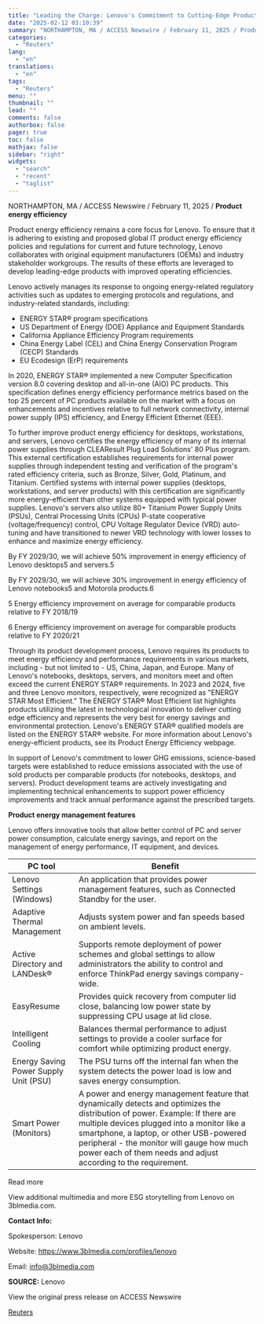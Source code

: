 ```yaml
---
title: "Leading the Charge: Lenovo's Commitment to Cutting-Edge Product Energy Efficiency and Global Compliance"
date: "2025-02-12 03:10:39"
summary: "NORTHAMPTON, MA / ACCESS Newswire / February 11, 2025 / Product energy efficiencyProduct energy efficiency remains a core focus for Lenovo. To ensure that it is adhering to existing and proposed global IT product energy efficiency policies and regulations for current and future technology, Lenovo collaborates with original equipment manufacturers..."
categories:
  - "Reuters"
lang:
  - "en"
translations:
  - "en"
tags:
  - "Reuters"
menu: ""
thumbnail: ""
lead: ""
comments: false
authorbox: false
pager: true
toc: false
mathjax: false
sidebar: "right"
widgets:
  - "search"
  - "recent"
  - "taglist"
---
```


NORTHAMPTON, MA / ACCESS Newswire / February 11, 2025 / **Product energy efficiency**

Product energy efficiency remains a core focus for Lenovo. To ensure that it is adhering to existing and proposed global IT product energy efficiency policies and regulations for current and future technology, Lenovo collaborates with original equipment manufacturers (OEMs) and industry stakeholder workgroups. The results of these efforts are leveraged to develop leading-edge products with improved operating efficiencies.

Lenovo actively manages its response to ongoing energy-related regulatory activities such as updates to emerging protocols and regulations, and industry-related standards, including:

* ENERGY STAR® program specifications
* US Department of Energy (DOE) Appliance and Equipment Standards
* California Appliance Efficiency Program requirements
* China Energy Label (CEL) and China Energy Conservation Program (CECP) Standards
* EU Ecodesign (ErP) requirements

In 2020, ENERGY STAR® implemented a new Computer Specification version 8.0 covering desktop and all-in-one (AIO) PC products. This specification defines energy efficiency performance metrics based on the top 25 percent of PC products available on the market with a focus on enhancements and incentives relative to full network connectivity, internal power supply (IPS) efficiency, and Energy Efficient Ethernet (EEE).

To further improve product energy efficiency for desktops, workstations, and servers, Lenovo certifies the energy efficiency of many of its internal power supplies through CLEAResult Plug Load Solutions' 80 Plus program. This external certification establishes requirements for internal power supplies through independent testing and verification of the program's rated efficiency criteria, such as Bronze, Silver, Gold, Platinum, and Titanium. Certified systems with internal power supplies (desktops, workstations, and server products) with this certification are significantly more energy-efficient than other systems equipped with typical power supplies. Lenovo's servers also utilize 80+ Titanium Power Supply Units (PSUs), Central Processing Units (CPUs) P-state cooperative (voltage/frequency) control, CPU Voltage Regulator Device (VRD) auto-tuning and have transitioned to newer VRD technology with lower losses to enhance and maximize energy efficiency.

By FY 2029/30, we will achieve 50% improvement in energy efficiency of Lenovo desktops5 and servers.5

By FY 2029/30, we will achieve 30% improvement in energy efficiency of Lenovo notebooks5 and Motorola products.6

5 Energy efficiency improvement on average for comparable products relative to FY 2018/19

6 Energy efficiency improvement on average for comparable products relative to FY 2020/21

Through its product development process, Lenovo requires its products to meet energy efficiency and performance requirements in various markets, including - but not limited to - US, China, Japan, and Europe. Many of Lenovo's notebooks, desktops, servers, and monitors meet and often exceed the current ENERGY STAR® requirements. In 2023 and 2024, five and three Lenovo monitors, respectively, were recognized as "ENERGY STAR Most Efficient." The ENERGY STAR® Most Efficient list highlights products utilizing the latest in technological innovation to deliver cutting edge efficiency and represents the very best for energy savings and environmental protection. Lenovo's ENERGY STAR® qualified models are listed on the ENERGY STAR® website. For more information about Lenovo's energy-efficient products, see its Product Energy Efficiency webpage.

In support of Lenovo's commitment to lower GHG emissions, science-based targets were established to reduce emissions associated with the use of sold products per comparable products (for notebooks, desktops, and servers). Product development teams are actively investigating and implementing technical enhancements to support power efficiency improvements and track annual performance against the prescribed targets.

**Product energy management features**

Lenovo offers innovative tools that allow better control of PC and server power consumption, calculate energy savings, and report on the management of energy performance, IT equipment, and devices.

| PC tool | Benefit |
| --- | --- |
| Lenovo Settings (Windows) | An application that provides power management features, such as Connected Standby for the user. |
| Adaptive Thermal Management | Adjusts system power and fan speeds based on ambient levels. |
| Active Directory and LANDesk® | Supports remote deployment of power schemes and global settings to allow administrators the ability to control and enforce ThinkPad energy savings company-wide. |
| EasyResume | Provides quick recovery from computer lid close, balancing low power state by suppressing CPU usage at lid close. |
| Intelligent Cooling | Balances thermal performance to adjust settings to provide a cooler surface for comfort while optimizing product energy. |
| Energy Saving Power Supply Unit (PSU) | The PSU turns off the internal fan when the system detects the power load is low and saves energy consumption. |
| Smart Power (Monitors) | A power and energy management feature that dynamically detects and optimizes the distribution of power. Example: If there are multiple devices plugged into a monitor like a smartphone, a laptop, or other USB-powered peripheral - the monitor will gauge how much power each of them needs and adjust according to the requirement. |

Read more

View additional multimedia and more ESG storytelling from Lenovo on 3blmedia.com.

**Contact Info:**

Spokesperson: Lenovo

Website: https://www.3blmedia.com/profiles/lenovo

Email: info@3blmedia.com

**SOURCE:** Lenovo

View the original press release on ACCESS Newswire

[Reuters](https://www.tradingview.com/news/reuters.com,2025-02-11:newsml_ACSHW5Sga:0/)
